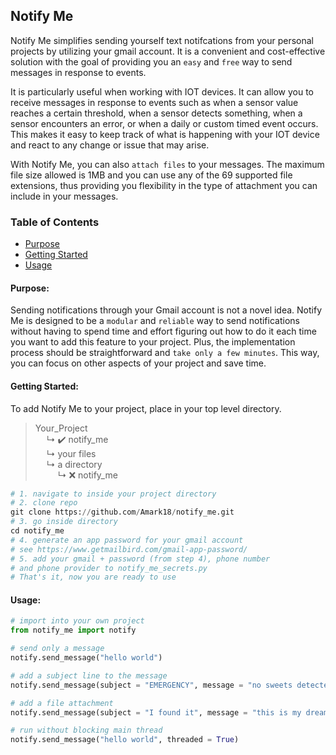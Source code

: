 ## Notify Me
Notify Me simplifies sending yourself text notifcations from your personal projects by utilizing your gmail account. It is a convenient and cost-effective solution with the goal of providing you an `easy` and `free` way to send messages in response to events.

It is particularly useful when working with IOT devices. It can allow you to receive messages in response to events such as when a sensor value reaches a certain threshold, when a sensor detects something, when a sensor encounters an error, or when a daily or custom timed event occurs. This makes it easy to keep track of what is happening with your IOT device and react to any change or issue that may arise.

With Notify Me, you can also `attach files` to your messages. The maximum file size allowed is 1MB and you can use any of the 69 supported file extensions, thus providing you flexibility in the type of attachment you can include in your messages.

### Table of Contents
- [Purpose](#purpose)
- [Getting Started](#getting-started)
- [Usage](#usage)

#### Purpose:

Sending notifications through your Gmail account is not a novel idea. Notify Me is designed to be a `modular` and `reliable` way to send notifications without having to spend time and effort figuring out how to do it each time you want to add this feature to your project. Plus, the implementation process should be straightforward and `take only a few minutes`. This way, you can focus on other aspects of your project and save time.

#### Getting Started:

To add Notify Me to your project, place in your top level directory.  
> Your_Project  
> &emsp; &#x21B3; ✔️ notify_me  
> &emsp; &#x21B3; your files  
> &emsp; &#x21B3; a directory  
> &emsp; &emsp; &#x21B3; ❌ notify_me

```python
# 1. navigate to inside your project directory
# 2. clone repo
git clone https://github.com/Amark18/notify_me.git
# 3. go inside directory
cd notify_me
# 4. generate an app password for your gmail account 
# see https://www.getmailbird.com/gmail-app-password/
# 5. add your gmail + password (from step 4), phone number
# and phone provider to notify_me_secrets.py
# That's it, now you are ready to use
```

#### Usage:

```python
# import into your own project
from notify_me import notify

# send only a message
notify.send_message("hello world")

# add a subject line to the message
notify.send_message(subject = "EMERGENCY", message = "no sweets detected in fridge!")

# add a file attachment
notify.send_message(subject = "I found it", message = "this is my dream car", file_attachment = "path_to_car_file")

# run without blocking main thread
notify.send_message("hello world", threaded = True)
```
